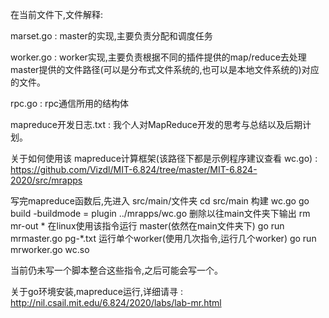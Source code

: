 在当前文件下,文件解释:

marset.go : master的实现,主要负责分配和调度任务

worker.go : worker实现,主要负责根据不同的插件提供的map/reduce去处理master提供的文件路径(可以是分布式文件系统的,也可以是本地文件系统的)对应的文件。


rpc.go : rpc通信所用的结构体


mapreduce开发日志.txt : 我个人对MapReduce开发的思考与总结以及后期计划。

关于如何使用该 mapreduce计算框架(该路径下都是示例程序建议查看 wc.go) :
https://github.com/Vizdl/MIT-6.824/tree/master/MIT-6.824-2020/src/mrapps

写完mapreduce函数后,先进入 src/main/文件夹
cd src/main
构建 wc.go
go build -buildmode = plugin ../mrapps/wc.go
删除以往main文件夹下输出
rm mr-out *
在linux使用该指令运行 master(依然在main文件夹下)
go run mrmaster.go pg-*.txt
运行单个worker(使用几次指令,运行几个worker)
go run mrworker.go wc.so

当前仍未写一个脚本整合这些指令,之后可能会写一个。

关于go环境安装,mapreduce运行,详细请寻 : http://nil.csail.mit.edu/6.824/2020/labs/lab-mr.html